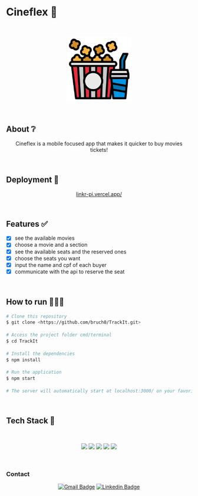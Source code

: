 # Cineflex 🍿

</br>

<p align="center">
  <img src="public/logo.png" width="175" alt="Cineflex" />
</p>

</br>

## About ❔

<p align="center">Cineflex is a mobile focused app that makes it quicker to buy movies tickets!</p>

<!-- ## Preview

um gif da aplicação bem maneiro -->

</br>

## Deployment 🚀

<p align="center"><a  href="https://cineflex-wheat.vercel.app/">linkr-pi.vercel.app/</a></p>

</br>

## Features ✅

- [x] see the available movies
- [x] choose a movie and a section
- [x] see the available seats and the reserved ones
- [x] choose the seats you want
- [x] input the name and cpf of each buyer
- [x] communicate with the api to reserve the seat

</br>

## How to run 🏃‍♀️💨

```bash
# Clone this repository
$ git clone <https://github.com/bruch0/TrackIt.git>

# Access the project folder cmd/terminal
$ cd TrackIt

# Install the dependencies
$ npm install

# Run the application 
$ npm start

# The server will automatically start at localhost:3000/ on your favorite browser 
```
</br>

## Tech Stack 💾

<br/>

<p align="center">
  <img src="https://img.shields.io/badge/HTML5-E34F26?style=for-the-badge&logo=html5&logoColor=white" />
  <img src="https://img.shields.io/badge/CSS3-1572B6?style=for-the-badge&logo=css3&logoColor=white" />
  <img src="https://img.shields.io/badge/JavaScript-F7DF1E?style=for-the-badge&logo=javascript&logoColor=black" />
  <img src="https://img.shields.io/badge/React-20232A?style=for-the-badge&logo=react&logoColor=61DAFB" />
  <img src="https://img.shields.io/badge/Vercel-000000?style=for-the-badge&logo=vercel&logoColor=white" />
</p>

</br>

### Contact

<div align="center">
  
  [![Gmail Badge](https://img.shields.io/badge/Gmail-D14836?style=for-the-badge&logo=gmail&logoColor=white)](mailto:lucas.bruch0@gmail.com)
  [![Linkedin Badge](https://img.shields.io/badge/LinkedIn-0077B5?style=for-the-badge&logo=linkedin&logoColor=white)](https://www.linkedin.com/in/lucas-bruch)
  
</div>
